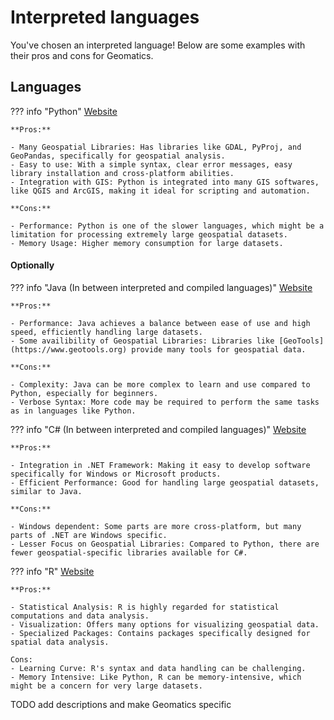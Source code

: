 # Interpreted languages

You've chosen an interpreted language! Below are some examples with their pros and cons for Geomatics.


## Languages

??? info "Python"
    [Website](https://www.python.org)

    **Pros:**

    - Many Geospatial Libraries: Has libraries like GDAL, PyProj, and GeoPandas, specifically for geospatial analysis.
    - Easy to use: With a simple syntax, clear error messages, easy library installation and cross-platform abilities.
    - Integration with GIS: Python is integrated into many GIS softwares, like QGIS and ArcGIS, making it ideal for scripting and automation.
    
    **Cons:**
    
    - Performance: Python is one of the slower languages, which might be a limitation for processing extremely large geospatial datasets.
    - Memory Usage: Higher memory consumption for large datasets.


#### Optionally

??? info "Java (In between interpreted and compiled languages)"
    [Website](https://www.java.com/en/)

    **Pros:**

    - Performance: Java achieves a balance between ease of use and high speed, efficiently handling large datasets.
    - Some availibility of Geospatial Libraries: Libraries like [GeoTools](https://www.geotools.org) provide many tools for geospatial data.
    
    **Cons:**
    
    - Complexity: Java can be more complex to learn and use compared to Python, especially for beginners.
    - Verbose Syntax: More code may be required to perform the same tasks as in languages like Python.

??? info "C# (In between interpreted and compiled languages)"
    [Website](https://dotnet.microsoft.com/en-us/languages/csharp) 
    
    **Pros:**

    - Integration in .NET Framework: Making it easy to develop software specifically for Windows or Microsoft products.
    - Efficient Performance: Good for handling large geospatial datasets, similar to Java.

    **Cons:**

    - Windows dependent: Some parts are more cross-platform, but many parts of .NET are Windows specific.
    - Lesser Focus on Geospatial Libraries: Compared to Python, there are fewer geospatial-specific libraries available for C#.

??? info "R"
    [Website](https://www.r-project.org)

    **Pros:**

    - Statistical Analysis: R is highly regarded for statistical computations and data analysis.
    - Visualization: Offers many options for visualizing geospatial data.
    - Specialized Packages: Contains packages specifically designed for spatial data analysis.

    Cons:
    - Learning Curve: R's syntax and data handling can be challenging.
    - Memory Intensive: Like Python, R can be memory-intensive, which might be a concern for very large datasets.

TODO add descriptions and make Geomatics specific